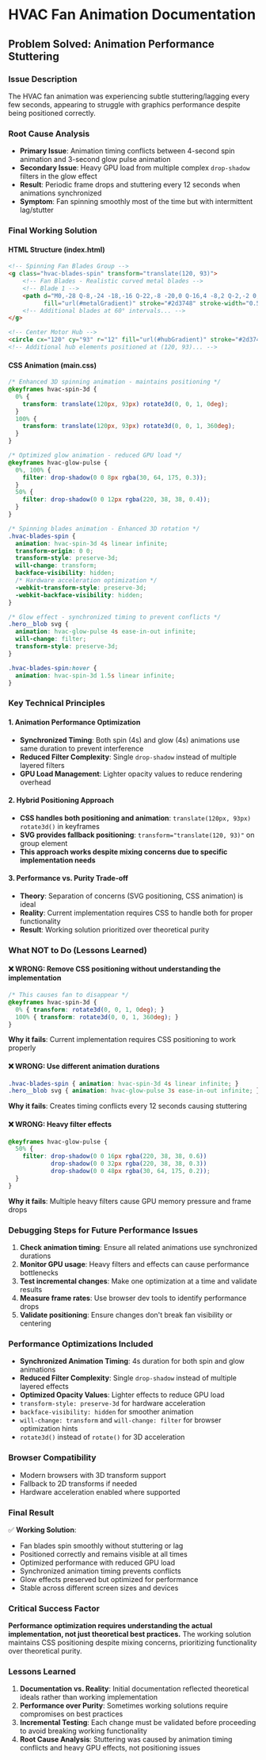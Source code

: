 # HVAC Fan Animation Documentation

## Problem Solved: Animation Performance Stuttering

### Issue Description
The HVAC fan animation was experiencing subtle stuttering/lagging every few seconds, appearing to struggle with graphics performance despite being positioned correctly.

### Root Cause Analysis
- **Primary Issue**: Animation timing conflicts between 4-second spin animation and 3-second glow pulse animation
- **Secondary Issue**: Heavy GPU load from multiple complex `drop-shadow` filters in the glow effect
- **Result**: Periodic frame drops and stuttering every 12 seconds when animations synchronized
- **Symptom**: Fan spinning smoothly most of the time but with intermittent lag/stutter

### Final Working Solution

#### HTML Structure (index.html)
```html
<!-- Spinning Fan Blades Group -->
<g class="hvac-blades-spin" transform="translate(120, 93)">
    <!-- Fan Blades - Realistic curved metal blades -->
    <!-- Blade 1 -->
    <path d="M0,-28 Q-8,-24 -18,-16 Q-22,-8 -20,0 Q-16,4 -8,2 Q-2,-2 0,0 Z"
          fill="url(#metalGradient)" stroke="#2d3748" stroke-width="0.5" transform="rotate(0)"/>
    <!-- Additional blades at 60° intervals... -->
</g>

<!-- Center Motor Hub -->
<circle cx="120" cy="93" r="12" fill="url(#hubGradient)" stroke="#2d3748" stroke-width="2"/>
<!-- Additional hub elements positioned at (120, 93)... -->
```

#### CSS Animation (main.css)
```css
/* Enhanced 3D spinning animation - maintains positioning */
@keyframes hvac-spin-3d {
  0% {
    transform: translate(120px, 93px) rotate3d(0, 0, 1, 0deg);
  }
  100% {
    transform: translate(120px, 93px) rotate3d(0, 0, 1, 360deg);
  }
}

/* Optimized glow animation - reduced GPU load */
@keyframes hvac-glow-pulse {
  0%, 100% {
    filter: drop-shadow(0 0 8px rgba(30, 64, 175, 0.3));
  }
  50% {
    filter: drop-shadow(0 0 12px rgba(220, 38, 38, 0.4));
  }
}

/* Spinning blades animation - Enhanced 3D rotation */
.hvac-blades-spin {
  animation: hvac-spin-3d 4s linear infinite;
  transform-origin: 0 0;
  transform-style: preserve-3d;
  will-change: transform;
  backface-visibility: hidden;
  /* Hardware acceleration optimization */
  -webkit-transform-style: preserve-3d;
  -webkit-backface-visibility: hidden;
}

/* Glow effect - synchronized timing to prevent conflicts */
.hero__blob svg {
  animation: hvac-glow-pulse 4s ease-in-out infinite;
  will-change: filter;
  transform-style: preserve-3d;
}

.hvac-blades-spin:hover {
  animation: hvac-spin-3d 1.5s linear infinite;
}
```

### Key Technical Principles

#### 1. Animation Performance Optimization
- **Synchronized Timing**: Both spin (4s) and glow (4s) animations use same duration to prevent interference
- **Reduced Filter Complexity**: Single `drop-shadow` instead of multiple layered filters
- **GPU Load Management**: Lighter opacity values to reduce rendering overhead

#### 2. Hybrid Positioning Approach
- **CSS handles both positioning and animation**: `translate(120px, 93px) rotate3d()` in keyframes
- **SVG provides fallback positioning**: `transform="translate(120, 93)"` on group element
- **This approach works despite mixing concerns due to specific implementation needs**

#### 3. Performance vs. Purity Trade-off
- **Theory**: Separation of concerns (SVG positioning, CSS animation) is ideal
- **Reality**: Current implementation requires CSS to handle both for proper functionality
- **Result**: Working solution prioritized over theoretical purity

### What NOT to Do (Lessons Learned)

#### ❌ WRONG: Remove CSS positioning without understanding the implementation
```css
/* This causes fan to disappear */
@keyframes hvac-spin-3d {
  0% { transform: rotate3d(0, 0, 1, 0deg); }
  100% { transform: rotate3d(0, 0, 1, 360deg); }
}
```
**Why it fails**: Current implementation requires CSS positioning to work properly

#### ❌ WRONG: Use different animation durations
```css
.hvac-blades-spin { animation: hvac-spin-3d 4s linear infinite; }
.hero__blob svg { animation: hvac-glow-pulse 3s ease-in-out infinite; }
```
**Why it fails**: Creates timing conflicts every 12 seconds causing stuttering

#### ❌ WRONG: Heavy filter effects
```css
@keyframes hvac-glow-pulse {
  50% {
    filter: drop-shadow(0 0 16px rgba(220, 38, 38, 0.6))
            drop-shadow(0 0 32px rgba(220, 38, 38, 0.3))
            drop-shadow(0 0 48px rgba(30, 64, 175, 0.2));
  }
}
```
**Why it fails**: Multiple heavy filters cause GPU memory pressure and frame drops

### Debugging Steps for Future Performance Issues

1. **Check animation timing**: Ensure all related animations use synchronized durations
2. **Monitor GPU usage**: Heavy filters and effects can cause performance bottlenecks
3. **Test incremental changes**: Make one optimization at a time and validate results
4. **Measure frame rates**: Use browser dev tools to identify performance drops
5. **Validate positioning**: Ensure changes don't break fan visibility or centering

### Performance Optimizations Included

- **Synchronized Animation Timing**: 4s duration for both spin and glow animations
- **Reduced Filter Complexity**: Single `drop-shadow` instead of multiple layered effects
- **Optimized Opacity Values**: Lighter effects to reduce GPU load
- `transform-style: preserve-3d` for hardware acceleration
- `backface-visibility: hidden` for smoother animation
- `will-change: transform` and `will-change: filter` for browser optimization hints
- `rotate3d()` instead of `rotate()` for 3D acceleration

### Browser Compatibility

- Modern browsers with 3D transform support
- Fallback to 2D transforms if needed
- Hardware acceleration enabled where supported

### Final Result

✅ **Working Solution**:
- Fan blades spin smoothly without stuttering or lag
- Positioned correctly and remains visible at all times
- Optimized performance with reduced GPU load
- Synchronized animation timing prevents conflicts
- Glow effects preserved but optimized for performance
- Stable across different screen sizes and devices

### Critical Success Factor

**Performance optimization requires understanding the actual implementation, not just theoretical best practices.** The working solution maintains CSS positioning despite mixing concerns, prioritizing functionality over theoretical purity.

### Lessons Learned

1. **Documentation vs. Reality**: Initial documentation reflected theoretical ideals rather than working implementation
2. **Performance over Purity**: Sometimes working solutions require compromises on best practices
3. **Incremental Testing**: Each change must be validated before proceeding to avoid breaking working functionality
4. **Root Cause Analysis**: Stuttering was caused by animation timing conflicts and heavy GPU effects, not positioning issues